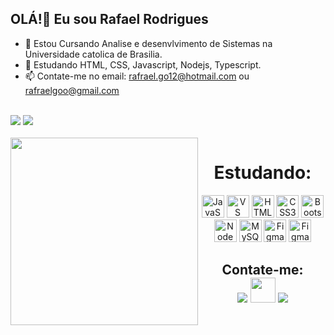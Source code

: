 ## OLÁ!👋 Eu sou Rafael Rodrigues
- 🔭 Estou Cursando Analise e desenvlvimento de Sistemas na Universidade catolica de Brasilia.
- 🌱 Estudando HTML, CSS, Javascript, Nodejs, Typescript.
- 📫 Contate-me no email: rafrael.go12@hotmail.com ou rafraelgoo@gmail.com
<br/>
    <a href="https://github.com/RafaelElsuke/github-readme-stats"><img src="https://github-readme-stats.vercel.app/api?username=RafaelElsuke&show_icons=true&count_private=true&theme=react&hide_border=true&bg_color=0D1117" /></a>
  <a href="https://github.com/RafaelElsuke/github-readme-stats"><img  src="https://github-readme-stats.vercel.app/api/top-langs/?username=RafaelElsuke&langs_count=8&count_private=true&layout=compact&theme=react&hide_border=true&bg_color=0D1117" /></a>
  <br/>

<div  align="center"> 
  <div style="display: inline_block"><br>
    <img align="left" src="https://media.giphy.com/media/HQHwvSBSy7s0AXOlWt/giphy.gif" width="300"/>
    <h1 align="center"> Estudando:</h1>
   <p>
  <img  src="https://raw.githubusercontent.com/danielcranney/readme-generator/main/public/icons/skills/javascript-colored.svg" width="36" height="36" alt="JavaScript" />
  <img  src="https://raw.githubusercontent.com/danielcranney/readme-generator/main/public/icons/skills/visualstudiocode.svg" width="36" height="36" alt="VS Code" />
  <img  src="https://raw.githubusercontent.com/danielcranney/readme-generator/main/public/icons/skills/html5-colored.svg" width="36" height="36" alt="HTML5" />
  <img  src="https://raw.githubusercontent.com/danielcranney/readme-generator/main/public/icons/skills/css3-colored.svg" width="36" height="36" alt="CSS3" />
  <img  src="https://raw.githubusercontent.com/danielcranney/readme-generator/main/public/icons/skills/bootstrap-colored.svg" width="36" height="36" alt="Bootstrap" />
  <img src="https://raw.githubusercontent.com/danielcranney/readme-generator/main/public/icons/skills/nodejs-colored.svg" width="36" height="36" alt="NodeJS" />
  <img  src="https://raw.githubusercontent.com/danielcranney/readme-generator/main/public/icons/skills/mysql-colored.svg" width="36" height="36" alt="MySQL" />
  <img  src="https://raw.githubusercontent.com/danielcranney/readme-generator/main/public/icons/skills/figma-colored.svg" width="36" height="36" alt="Figma" />
  <img  src="https://img.shields.io/badge/PHP-777BB4?style=for-the-badge&logo=php&logoColor=white"  height="36" alt="Figma" />
       
</p>
<h2>Contate-me:<br>
  <a href = "https://twitter.com/RafaelRafraelgo"><img src="https://img.icons8.com/fluent/48/000000/twitter.png"/></a>
  <img src="https://raw.githubusercontent.com/danielcranney/readme-generator/main/public/icons/socials/discord.svg" width="40" height="40" />
  <img src="https://img.shields.io/badge/Gmail-D14836?style=for-the-badge&logo=gmail&logoColor=white"/>
</h2>
    
   </div>
  
